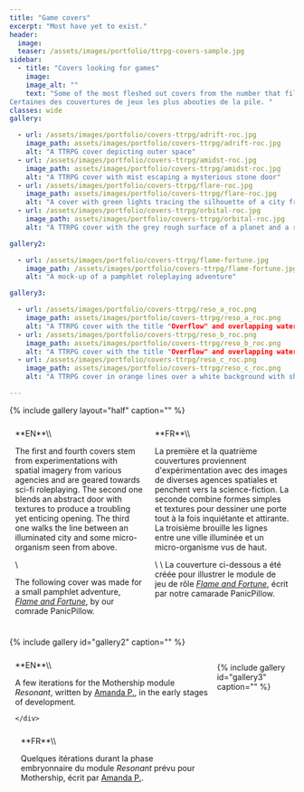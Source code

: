```yaml
---
title: "Game covers"
excerpt: "Most have yet to exist."
header:
  image:
  teaser: /assets/images/portfolio/ttrpg-covers-sample.jpg
sidebar:
  - title: "Covers looking for games"
    image:
    image_alt: ""
    text: "Some of the most fleshed out covers from the number that fill our drawers.|
Certaines des couvertures de jeux les plus abouties de la pile. "
classes: wide
gallery:

  - url: /assets/images/portfolio/covers-ttrpg/adrift-roc.jpg
    image_path: assets/images/portfolio/covers-ttrpg/adrift-roc.jpg
    alt: "A TTRPG cover depicting outer space"
  - url: /assets/images/portfolio/covers-ttrpg/amidst-roc.jpg
    image_path: assets/images/portfolio/covers-ttrpg/amidst-roc.jpg
    alt: "A TTRPG cover with mist escaping a mysterious stone door"
  - url: /assets/images/portfolio/covers-ttrpg/flare-roc.jpg
    image_path: assets/images/portfolio/covers-ttrpg/flare-roc.jpg
    alt: "A cover with green lights tracing the silhouette of a city from above"
  - url: /assets/images/portfolio/covers-ttrpg/orbital-roc.jpg
    image_path: assets/images/portfolio/covers-ttrpg/orbital-roc.jpg
    alt: "A TTRPG cover with the grey rough surface of a planet and a red river above"

gallery2:

  - url: /assets/images/portfolio/covers-ttrpg/flame-fortune.jpg
    image_path: /assets/images/portfolio/covers-ttrpg/flame-fortune.jpg
    alt: "A mock-up of a pamphlet roleplaying adventure"

gallery3:

  - url: /assets/images/portfolio/covers-ttrpg/reso_a_roc.png
    image_path: assets/images/portfolio/covers-ttrpg/reso_a_roc.png
    alt: "A TTRPG cover with the title "Overflow" and overlapping water expanses in nuances of orange and white"
  - url: /assets/images/portfolio/covers-ttrpg/reso_b_roc.png
    image_path: assets/images/portfolio/covers-ttrpg/reso_b_roc.png
    alt: "A TTRPG cover with the title "Overflow" and overlapping water expanses in nuances of orange and white, reverse from the previous image"
  - url: /assets/images/portfolio/covers-ttrpg/reso_c_roc.png
    image_path: assets/images/portfolio/covers-ttrpg/reso_c_roc.png
    alt: "A TTRPG cover in orange lines over a white background with shockwaves depicting a ruptured dam spilling over"

---
```


<style>
/* Create two equal columns that floats next to each other */
.row {
  display: flex;
}

/* Create two equal columns that sits next to each other */
.column {
  flex: 50%;
  padding: 10px;
}
/* Clear floats after the columns */
.row:after {
  content: "";
  display: table;
  clear: both;
}
</style>

{% include gallery layout="half" caption="" %}


<div class="row">
  <div class="column" markdown="span">
**EN**\\

The first and fourth covers stem from experimentations with spatial imagery from various agencies and are geared towards sci-fi roleplaying. The second one blends an abstract door with textures to produce a troubling yet enticing opening. The third one walks the line between an illuminated city and some micro-organism seen from above.  

\\

The following cover was made for a small pamphlet adventure, [*Flame and Fortune*](https://panicpillow.itch.io/flame-and-fortune), by our comrade PanicPillow.
    </div>
  <div class="column" markdown="span">
**FR**\\

La première et la quatrième couvertures proviennent d'expérimentation avec des images de diverses agences spatiales et penchent vers la science-fiction. La seconde combine formes simples et textures pour dessiner une porte tout à la fois inquiétante et attirante. La troisième brouille les lignes entre une ville illuminée et un micro-organisme vus de haut.

\\
\\
La couverture ci-dessous a été créée pour illustrer le module de jeu de rôle [*Flame and Fortune*](https://panicpillow.itch.io/flame-and-fortune), écrit par notre camarade PanicPillow.

  </div>
</div>

{% include gallery id="gallery2" caption="" %}

<div class="row">
  <div class="column" markdown="span">
**EN**\\

A few iterations for the Mothership module *Resonant*, written by [Amanda P.](https://weirdwonder.itch.io/), in the early stages of development. 

    </div>
  <div class="column" markdown="span">
**FR**\\

Quelques itérations durant la phase embryonnaire du module *Resonant* prévu pour Mothership, écrit par [Amanda P.](https://weirdwonder.itch.io/).


  </div>
</div>

{% include gallery id="gallery3" caption="" %}
